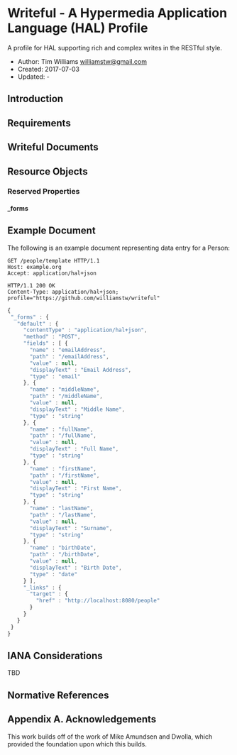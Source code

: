 # Writeful - A Hypermedia Application Language (HAL) Profile

A profile for HAL supporting rich and complex writes in the RESTful style.

* Author: Tim Williams <williamstw@gmail.com>
* Created: 2017-07-03
* Updated: -

## Introduction

## Requirements

## Writeful Documents

## Resource Objects

### Reserved Properties

#### _forms

## Example Document
The following is an example document representing data entry for a Person:

    GET /people/template HTTP/1.1
    Host: example.org
    Accept: application/hal+json

    HTTP/1.1 200 OK
    Content-Type: application/hal+json; profile="https://github.com/williamstw/writeful"
 ```javascript   
 {
  "_forms" : {
    "default" : {
      "contentType" : "application/hal+json",
      "method" : "POST",
      "fields" : [ {
        "name" : "emailAddress",
        "path" : "/emailAddress",
        "value" : null,
        "displayText" : "Email Address",
        "type" : "email"
      }, {
        "name" : "middleName",
        "path" : "/middleName",
        "value" : null,
        "displayText" : "Middle Name",
        "type" : "string"
      }, {
        "name" : "fullName",
        "path" : "/fullName",
        "value" : null,
        "displayText" : "Full Name",
        "type" : "string"
      }, {
        "name" : "firstName",
        "path" : "/firstName",
        "value" : null,
        "displayText" : "First Name",
        "type" : "string"
      }, {
        "name" : "lastName",
        "path" : "/lastName",
        "value" : null,
        "displayText" : "Surname",
        "type" : "string"
      }, {
        "name" : "birthDate",
        "path" : "/birthDate",
        "value" : null,
        "displayText" : "Birth Date",
        "type" : "date"
      } ],
      "_links" : {
        "target" : {
          "href" : "http://localhost:8080/people"
        }
      }
    }
  }
}
```
## IANA Considerations
TBD

## Normative References

## Appendix A. Acknowledgements
This work builds off of the work of Mike Amundsen and Dwolla, which provided the foundation upon which this builds.
